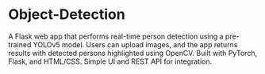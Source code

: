 # Object-Detection
A Flask web app that performs real-time person detection using a pre-trained YOLOv5 model. Users can upload images, and the app returns results with detected persons highlighted using OpenCV. Built with PyTorch, Flask, and HTML/CSS. Simple UI and REST API for integration.

